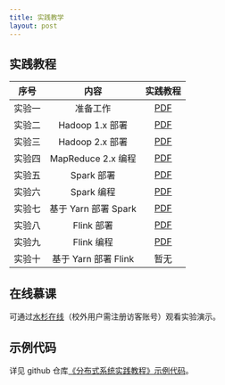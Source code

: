 ```yaml
---
title: 实践教学
layout: post
---
```


## 实践教程

|  序号  |         内容         |                           实践教程                           |
| :----: | :------------------: | :----------------------------------------------------------: |
| 实验一 |       准备工作       | [PDF](https://github.com/dasebigdata/dasebigdata.github.io/raw/master/assets/source/lab1.pdf) |
| 实验二 |   Hadoop 1.x 部署    | [PDF](https://github.com/dasebigdata/dasebigdata.github.io/raw/master/assets/source/lab2.pdf) |
| 实验三 |   Hadoop 2.x 部署    | [PDF](https://github.com/dasebigdata/dasebigdata.github.io/raw/master/assets/source/lab3.pdf) |
| 实验四 |  MapReduce 2.x 编程  | [PDF](https://github.com/dasebigdata/dasebigdata.github.io/raw/master/assets/source/lab4.pdf) |
| 实验五 |      Spark 部署      | [PDF](https://github.com/dasebigdata/dasebigdata.github.io/raw/master/assets/source/lab5.pdf) |
| 实验六 |      Spark 编程      | [PDF](https://github.com/dasebigdata/dasebigdata.github.io/raw/master/assets/source/lab6.pdf) |
| 实验七 | 基于 Yarn 部署 Spark | [PDF](https://github.com/dasebigdata/dasebigdata.github.io/raw/master/assets/source/lab7.pdf) |
| 实验八 |      Flink 部署      | [PDF](https://github.com/dasebigdata/dasebigdata.github.io/raw/master/assets/source/lab8.pdf) |
| 实验九 |      Flink 编程      | [PDF](https://github.com/dasebigdata/dasebigdata.github.io/raw/master/assets/source/lab9.pdf) |
| 实验十 | 基于 Yarn 部署 Flink |                             暂无                             |

## 在线慕课

可通过[水杉在线](https://www.shuishan.net.cn/education/course/1440496025543553025)（校外用户需注册访客账号）观看实验演示。

## 示例代码

详见 github 仓库[《分布式系统实践教程》示例代码](https://github.com/dasebigdata-ecnu/DistributedComputingSystems_LabCourse_Example)。


